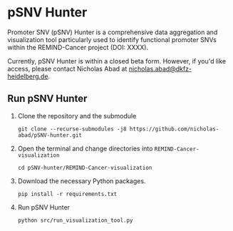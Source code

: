 # pSNV Hunter

Promoter SNV (pSNV) Hunter is a comprehensive data aggregation and visualization tool particularly used to identify functional promoter SNVs within the REMIND-Cancer project (DOI: XXXX).

Currently, pSNV Hunter is within a closed beta form. However, if you'd like access, please contact Nicholas Abad at nicholas.abad@dkfz-heidelberg.de.


## Run pSNV Hunter

1. Clone the repository and the submodule
   ```
   git clone --recurse-submodules -j8 https://github.com/nicholas-abad/pSNV-hunter.git
   ```
2. Open the terminal and change directories into `REMIND-Cancer-visualization `
   ```
   cd pSNV-hunter/REMIND-Cancer-visualization
   ```
3. Download the necessary Python packages.
   ```
   pip install -r requirements.txt
   ```
4. Run pSNV Hunter
   ```
   python src/run_visualization_tool.py
   ```
